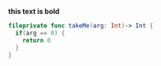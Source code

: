 **this text is bold**


```swift
fileprivate func takeMe(arg: Int)-> Int {
  if(arg == 0) {
    return 0
  }
}
```
